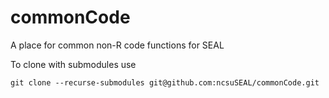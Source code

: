 # commonCode
A place for common non-R code functions for SEAL

To clone with submodules use

`git clone --recurse-submodules git@github.com:ncsuSEAL/commonCode.git`
